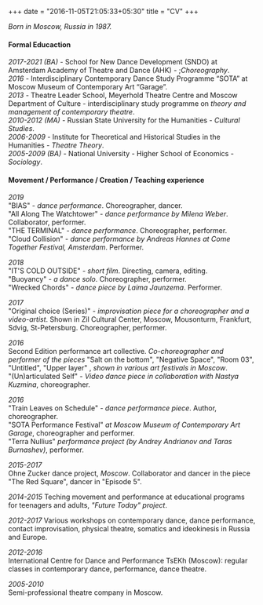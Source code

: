 +++
date = "2016-11-05T21:05:33+05:30"
title = "CV"
+++

_Born in Moscow, Russia in 1987._

#### Formal Educaction

*2017-2021 (BA)* - School for New Dance Development (SNDO) at Amsterdam Academy of Theatre and Dance (AHK) - ;*Choreography*.  
*2016* - Interdisciplinary Contemporary Dance Study Programme “SOTA” at Moscow Museum of Contemporary Art “Garage”.  
*2013* - Theatre Leader School, Meyerhold Theatre Centre and Moscow Department of Culture - interdisciplinary study programme on *theory and management of contemporary theatre*.  
*2010-2012 (MA)* - Russian State University for the Humanities - *Cultural Studies*.  
*2006-2009* - Institute for Theoretical and Historical Studies in the Humanities - *Theatre Theory*.  
*2005-2009 (BA)* - National University - Higher School of Economics - *Sociology*.

#### Movement / Performance / Creation / Teaching experience

*2019*    
        "BIAS" - _dance performance_. Choreographer, dancer.  
        "All Along The Watchtower"  - _dance performance by Milena Weber_. Collaborator, performer.  
        "THE TERMINAL"  - _dance performance_. Choreographer, performer.   
        "Cloud Collision" - _dance performance by Andreas Hannes at Come Together Festival, Amsterdam_. Performer.  

*2018*    
        "IT'S COLD OUTSIDE"  - _short film_. Directing, camera, editing.   
        "Buoyancy"  - _a dance solo_. Choreographer, performer.  
        "Wrecked Chords"  - _dance piece by Laima Jaunzema_. Performer.

*2017*          
        "Original choice (Series)"  - _improvisation piece for a choreographer and a video-artist_. Shown in Zil Cultural Center, Moscow, Mousonturm, Frankfurt, Sdvig, St-Petersburg. Choreographer, performer.   

*2016*        
        Second Edition performance art collective. _Co-choreographer and performer of the pieces_  "Salt on the bottom", "Negative Space", "Room 03", "Untitled", "Upper layer" , _shown in various art festivals in Moscow_.  
        "(Un)articulated Self"  - _Video dance piece in collaboration with Nastya Kuzmina_, choreographer.   

*2016*        
        "Train Leaves on Schedule" -  _dance performance piece_. Author, choreographer.  
        "SOTA Performance Festival" _at Moscow Museum of Contemporary Art Garage_, choreographer and performer.   
        "Terra Nullius"  _performance project (by Andrey Andrianov and Taras Burnashev)_, performer.  

*2015-2017*        
        Ohne Zucker dance project, _Moscow_. Collaborator and dancer in the piece "The Red Square", dancer in  "Episode 5".  

*2014-2015*
        Teching movement and performance at educational programs for teenagers and adults, _"Future Today" project_.

*2012-2017*
        Various workshops on contemporary dance, dance performance, contact improvisation, physical theatre, somatics and ideokinesis in Russia and Europe.  

*2012-2016*  
        International Centre for Dance and Performance TsEKh (Moscow): regular classes in contemporary dance, performance, dance theatre.  

*2005-2010*          
        Semi-professional theatre company in Moscow.